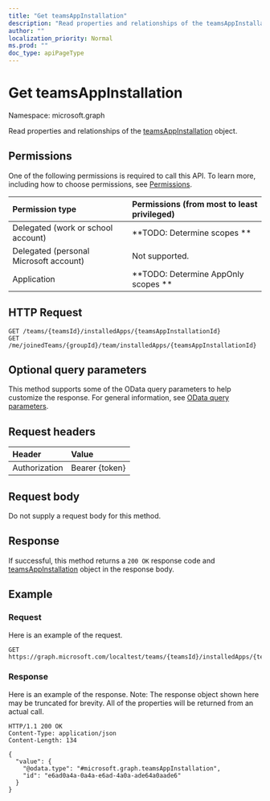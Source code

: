 ```yaml
---
title: "Get teamsAppInstallation"
description: "Read properties and relationships of the teamsAppInstallation object."
author: ""
localization_priority: Normal
ms.prod: ""
doc_type: apiPageType
---
```


# Get teamsAppInstallation

Namespace: microsoft.graph

Read properties and relationships of the [teamsAppInstallation](../resources/teamsappinstallation.md) object.

## Permissions
One of the following permissions is required to call this API. To learn more, including how to choose permissions, see [Permissions](/concepts/permissions-reference.md).

|Permission type|Permissions (from most to least privileged)|
|:---|:---|
|Delegated (work or school account)|**TODO: Determine scopes **|
|Delegated (personal Microsoft account)|Not supported.|
|Application|**TODO: Determine AppOnly scopes **|

## HTTP Request
<!-- {
  "blockType": "ignored"
}
-->
``` http
GET /teams/{teamsId}/installedApps/{teamsAppInstallationId}
GET /me/joinedTeams/{groupId}/team/installedApps/{teamsAppInstallationId}
```

## Optional query parameters
This method supports some of the OData query parameters to help customize the response. For general information, see [OData query parameters](/graph/query-parameters).

## Request headers
|Header|Value|
|:---|:---|
|Authorization|Bearer {token}|

## Request body
Do not supply a request body for this method.

## Response
If successful, this method returns a `200 OK` response code and [teamsAppInstallation](../resources/teamsappinstallation.md) object in the response body.

## Example

### Request
Here is an example of the request.
<!-- {
  "blockType": "request",
  "name": "get_teamsappinstallation"
}
-->
``` http
GET https://graph.microsoft.com/localtest/teams/{teamsId}/installedApps/{teamsAppInstallationId}
```

### Response
Here is an example of the response. Note: The response object shown here may be truncated for brevity. All of the properties will be returned from an actual call.
<!-- {
  "blockType": "response",
  "truncated": true,
  "@odata.type": "microsoft.graph.teamsAppInstallation"
}
-->
``` http
HTTP/1.1 200 OK
Content-Type: application/json
Content-Length: 134

{
  "value": {
    "@odata.type": "#microsoft.graph.teamsAppInstallation",
    "id": "e6ad0a4a-0a4a-e6ad-4a0a-ade64a0aade6"
  }
}
```

